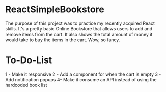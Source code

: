 # ReactSimpleBookstore
The purpose of this project was to practice my recently acquired React skills. It's a pretty basic Online Bookstore that allows users to add and remove items from the cart. It also shows the total amount of money it would take to buy the items in the cart. Wow, so fancy.

# To-Do-List
1 - Make it responsive
2 - Add a component for when the cart is empty
3 - Add notification popups
4- Make it consume an API instead of using the hardcoded book list
